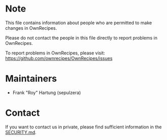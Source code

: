 Note
====

This file contains information about people who are permitted to make changes in OwnRecipes.

Please do not contact the people in this file directly to report problems in OwnRecipes.

To report problems in OwnRecipes, please visit:
https://github.com/ownrecipes/OwnRecipes/issues

Maintainers
===========

- Frank \"Roy\" Hartung (sepulzera)

Contact
=======

If you want to contact us in private, please find sufficient information in the [SECURITY.md](SECURITY.md).
